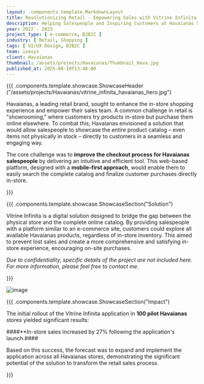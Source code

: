 ```yaml
---
layout: .components.template.MarkdownLayout
title: Revolutionizing Retail - Empowering Sales with Vitrine Infinita
description: Helping Salespeople and Inspiring Customers at Havaianas Stores
year: 2022 - 2023
project_type: [ e-commerce, B2B2C ]
industry: [ Retail, Shopping ]
tags: [ UI/UX Design, B2B2C ]
team: ioasys
client: Havaianas
thumbnail: /assets/projects/Havaianas/Thumbnail_Hava.jpg
published_at: 2025-08-10T13:48:00
---
```


{{{ .components.template.showcase.ShowcaseHeader ("/assets/projects/Havaianas/vitrine_infinita_havaianas_hero.jpg")

Havaianas, a leading retail brand, sought to enhance the in-store shopping experience and empower their sales team. A common challenge in retail is "showrooming," where customers try products in-store but purchase them online elsewhere. To combat this, Havaianas envisioned a solution that would allow salespeople to showcase the entire product catalog – even items not physically in stock – directly to customers in a seamless and engaging way.

The core challenge was to **improve the checkout process for Havaianas salespeople** by delivering an intuitive and efficient tool. This web-based platform, designed with a **mobile-first approach**, would enable them to easily search the complete catalog and finalize customer purchases directly in-store.

}}}

{{{ .components.template.showcase.ShowcaseSection("Solution")

Vitrine Infinita is a digital solution designed to bridge the gap between the physical store and the complete online catalog. By providing salespeople with a platform similar to an e-commerce site, customers could explore all available Havaianas products, regardless of in-store inventory. This aimed to prevent lost sales and create a more comprehensive and satisfying in-store experience, encouraging on-site purchases.

*Due to confidentiality, specific details of the project are not included here. For more information, please feel free to contact me.*

}}}

![image](/assets/projects/Havaianas/Hava_checkout.jpg)

{{{ .components.template.showcase.ShowcaseSection("Impact")

The initial rollout of the Vitrine Infinita application in **100 pilot Havaianas** stores yielded significant results:

####**In-store sales increased by 27% following the application's launch.####

Based on this success, the forecast was to expand and implement the application across all Havaianas stores, demonstrating the significant potential of the solution to transform the retail sales process.


}}}
